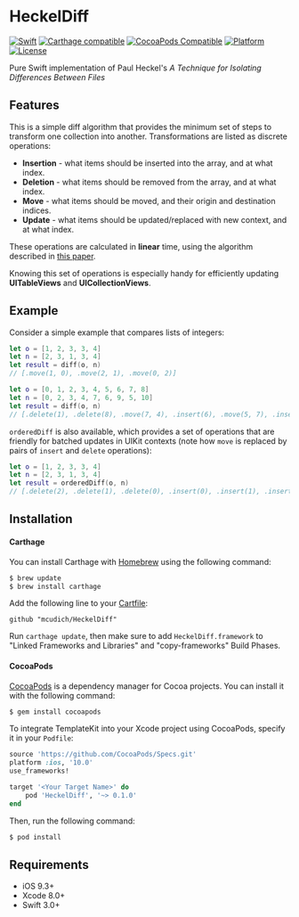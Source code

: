 # HeckelDiff
[![Swift](https://img.shields.io/badge/swift-3-orange.svg?style=flat)](#)
[![Carthage compatible](https://img.shields.io/badge/Carthage-compatible-4BC51D.svg?style=flat)](https://github.com/Carthage/Carthage)
[![CocoaPods Compatible](https://img.shields.io/cocoapods/v/TemplateKit.svg)](https://img.shields.io/cocoapods/v/TemplateKit)
[![Platform](https://img.shields.io/cocoapods/p/TemplateKit.svg?style=flat)](http://cocoadocs.org/docsets/Alamofire)
[![License](https://img.shields.io/badge/license-MIT-blue.svg?style=flat)](https://opensource.org/licenses/MIT)

Pure Swift implementation of Paul Heckel's *A Technique for Isolating Differences Between Files*

## Features

This is a simple diff algorithm that provides the minimum set of steps to transform one collection into another. Transformations are listed as discrete operations:
* **Insertion** - what items should be inserted into the array, and at what index.
* **Deletion** - what items should be removed from the array, and at what index.
* **Move** - what items should be moved, and their origin and destination indices.
* **Update** - what items should be updated/replaced with new context, and at what index.

These operations are calculated in **linear** time, using the algorithm described in [this paper](http://dl.acm.org/citation.cfm?id=359467).

Knowing this set of operations is especially handy for efficiently updating **UITableViews** and **UICollectionViews**.

## Example

Consider a simple example that compares lists of integers:
```swift
let o = [1, 2, 3, 3, 4]
let n = [2, 3, 1, 3, 4]
let result = diff(o, n)
// [.move(1, 0), .move(2, 1), .move(0, 2)]

let o = [0, 1, 2, 3, 4, 5, 6, 7, 8]
let n = [0, 2, 3, 4, 7, 6, 9, 5, 10]
let result = diff(o, n)
// [.delete(1), .delete(8), .move(7, 4), .insert(6), .move(5, 7), .insert(8)]
```

`orderedDiff` is also available, which provides a set of operations that are friendly for batched updates in UIKit contexts (note how `move` is replaced by pairs of `insert` and `delete` operations):
```swift
let o = [1, 2, 3, 3, 4]
let n = [2, 3, 1, 3, 4]
let result = orderedDiff(o, n)
// [.delete(2), .delete(1), .delete(0), .insert(0), .insert(1), .insert(2)]
```

## Installation

#### Carthage

You can install Carthage with [Homebrew](http://brew.sh/) using the following command:

```bash
$ brew update
$ brew install carthage
```

Add the following line to your [Cartfile](https://github.com/Carthage/Carthage/blob/master/Documentation/Artifacts.md#cartfile):

```ogdl
github "mcudich/HeckelDiff"
```

Run `carthage update`, then make sure to add `HeckelDiff.framework` to "Linked Frameworks and Libraries" and "copy-frameworks" Build Phases.

#### CocoaPods

[CocoaPods](http://cocoapods.org) is a dependency manager for Cocoa projects. You can install it with the following command:

```bash
$ gem install cocoapods
```

To integrate TemplateKit into your Xcode project using CocoaPods, specify it in your `Podfile`:

```ruby
source 'https://github.com/CocoaPods/Specs.git'
platform :ios, '10.0'
use_frameworks!

target '<Your Target Name>' do
    pod 'HeckelDiff', '~> 0.1.0'
end
```

Then, run the following command:

```bash
$ pod install
```

## Requirements

- iOS 9.3+
- Xcode 8.0+
- Swift 3.0+
